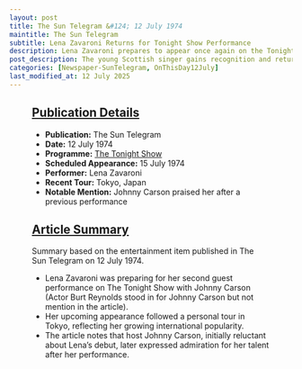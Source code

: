```yaml
---
layout: post
title: The Sun Telegram &#124; 12 July 1974
maintitle: The Sun Telegram
subtitle: Lena Zavaroni Returns for Tonight Show Performance
description: Lena Zavaroni prepares to appear once again on the Tonight Show, following her recent tour in Tokyo.
post_description: The young Scottish singer gains recognition and returns to American television after impressing Johnny Carson.
categories: [Newspaper-SunTelegram, OnThisDay12July]
last_modified_at: 12 July 2025
---
```


<figure class="fig3">
  <div class="CardLayout">
    <div class="CardItem">
      <h2 id="infobox1" class="infobox">
        <a href="#infobox1">Publication Details</a>
      </h2>
      <div class="CardItem split">
        <ul>
          <li><strong>Publication:</strong> The Sun Telegram</li>
          <li><strong>Date:</strong> 12 July 1974</li>
          <li><strong>Programme:</strong> <a href="/1974-07-15-the-tonight-show-starring-johnny-carson">The Tonight Show</a></li>
          <li><strong>Scheduled Appearance:</strong> 15 July 1974</li>
          <li><strong>Performer:</strong> Lena Zavaroni</li>
          <li><strong>Recent Tour:</strong> Tokyo, Japan</li>
          <li><strong>Notable Mention:</strong> Johnny Carson praised her after a previous performance</li>
        </ul>
      </div>
    </div>
  </div>
</figure>

<figure class="fig3">
  <div class="CardLayout">
    <div class="CardItem">
      <h2 id="infobox2" class="infobox">
        <a href="#infobox2">Article Summary</a>
      </h2>
      <div class="CardItem split">
        <p>Summary based on the entertainment item published in The Sun Telegram on 12 July 1974.</p>
        <ul>
          <li>Lena Zavaroni was preparing for her second guest performance on The Tonight Show with Johnny Carson (Actor Burt Reynolds stood in for Johnny Carson but not mention in the article).</li>
          <li>Her upcoming appearance followed a personal tour in Tokyo, reflecting her growing international popularity.</li>
          <li>The article notes that host Johnny Carson, initially reluctant about Lena’s debut, later expressed admiration for her talent after her performance.</li>
        </ul>
      </div>
    </div>
  </div>
</figure>


